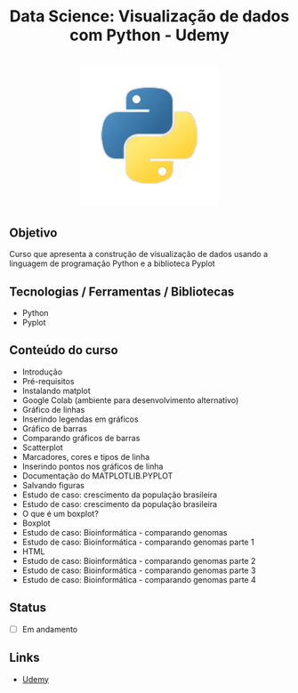 <h1 align="center">Data Science: Visualização de dados com Python - Udemy</h1>
<h1 align="center">
  <img alt="ds" title="ds" src="./app.png" width="250px"/>
</h1>

## Objetivo
Curso que apresenta a construção de visualização de dados usando a linguagem de programação Python e a biblioteca Pyplot

## Tecnologias / Ferramentas / Bibliotecas
- Python
- Pyplot

## Conteúdo do curso
- Introdução
- Pré-requisitos
- Instalando matplot
- Google Colab (ambiente para desenvolvimento alternativo)
- Gráfico de linhas
- Inserindo legendas em gráficos
- Gráfico de barras
- Comparando gráficos de barras
- Scatterplot
- Marcadores, cores e tipos de linha
- Inserindo pontos nos gráficos de linha
- Documentação do MATPLOTLIB.PYPLOT
- Salvando figuras
- Estudo de caso: crescimento da população brasileira
- Estudo de caso: crescimento da população brasileira
- O que é um boxplot?
- Boxplot
- Estudo de caso: Bioinformática - comparando genomas
- Estudo de caso: Bioinformática - comparando genomas parte 1
- HTML
- Estudo de caso: Bioinformática - comparando genomas parte 2
- Estudo de caso: Bioinformática - comparando genomas parte 3
- Estudo de caso: Bioinformática - comparando genomas parte 4

## Status
- [ ] Em andamento

## Links
- [Udemy](https://udemy.com/)

